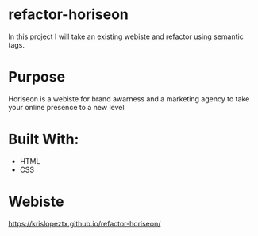 # refactor-horiseon
In this project I will take an existing webiste and refactor using semantic tags.
# Purpose
Horiseon is a webiste for brand awarness and a marketing agency to take your online presence to a new level
# Built With:

+ HTML
+ CSS
# Webiste
https://krislopeztx.github.io/refactor-horiseon/